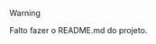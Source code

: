 > [!WARNING]
> Falto fazer o README.md do projeto.

<!--
# ⚠ INCOMPLETO ⚠

Fazer o README.md do projeto
<div align="center" display="inline-block">

# ⚠ INCOMPLETO ⚠
  
## Fazer o README.md do projeto

### <p>👾Teste <a href="https://deyvissonrobert.github.io/Calculadora/" target="_blank">Aqui</a>👾</p>

<img alt="imagem do projeto no mobile" src="https://github.com/DeyvissonRobert/Calculadora/blob/main/Mobile%20Calculator.png">
</div> 

<!--
> [!NOTE]
> Useful information that users should know, even when skimming content.

> [!TIP]
> Helpful advice for doing things better or more easily.

> [!IMPORTANT]
> Key information users need to know to achieve their goal.

> [!WARNING]
> Urgent info that needs immediate user attention to avoid problems.

> [!CAUTION]
> Advises about risks or negative outcomes of certain actions.
-->
